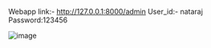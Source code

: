 Webapp link:- http://127.0.0.1:8000/admin
User_id:- nataraj
Password:123456




![image](https://github.com/Nataraj2001/Django_Administrative_Panel/assets/106070514/08e93791-bd3d-4c96-a607-09bf837c2b05)
